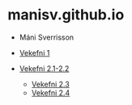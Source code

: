 # manisv.github.io
* Máni Sverrisson
* [Vekefni 1](https://manisv.github.io/Verkefni_1/)

* [Vekefni 2.1-2.2](https://manisv.github.io/Verkefni_2/Verkefni-21-22/)
  * [Vekefni 2.3](https://manisv.github.io/Verkefni_2/verkefni-23/)
  * [Vekefni 2.4](https://manisv.github.io/Verkefni_2/verkefni-24/)
